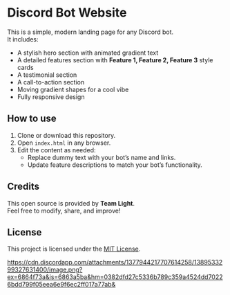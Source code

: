 # Discord Bot Website

This is a simple, modern landing page for any Discord bot.  
It includes:
- A stylish hero section with animated gradient text
- A detailed features section with **Feature 1, Feature 2, Feature 3** style cards
- A testimonial section
- A call-to-action section
- Moving gradient shapes for a cool vibe
- Fully responsive design

## How to use

1. Clone or download this repository.
2. Open `index.html` in any browser.
3. Edit the content as needed:
   - Replace dummy text with your bot’s name and links.
   - Update feature descriptions to match your bot’s functionality.

## Credits

This open source is provided by **Team Light**.  
Feel free to modify, share, and improve!

## License

This project is licensed under the [MIT License](LICENSE).

https://cdn.discordapp.com/attachments/1377944217707614258/1389533299327631400/image.png?ex=6864f73a&is=6863a5ba&hm=0382dfd27c5336b789c359a4524dd70226bdd799f05eea6e9f6ec2ff017a77ab&
